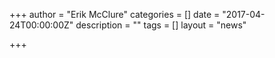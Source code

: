 +++
author = "Erik McClure"
categories = []
date = "2017-04-24T00:00:00Z"
description = ""
tags = []
layout = "news"

+++